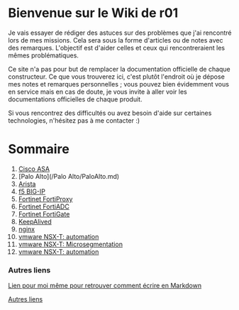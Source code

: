 # Bienvenue sur le Wiki de r01

Je vais essayer de rédiger des astuces sur des problèmes que j'ai rencontré lors de mes missions. Cela sera sous la forme d'articles ou de notes avec des remarques. L'objectif est d'aider celles et ceux qui rencontreraient les mêmes problématiques.

Ce site n'a pas pour but de remplacer la documentation officielle de chaque constructeur. Ce que vous trouverez ici, c'est plutôt l'endroit où je dépose mes notes et remarques personnelles ; vous pouvez bien évidemment vous en service mais en cas de doute, je vous invite à aller voir les documentations officielles de chaque produit.

Si vous rencontrez des difficultés ou avez besoin d'aide sur certaines technologies, n'hésitez pas à me contacter :)

# Sommaire
1. [Cisco ASA](/Cisco/CiscoASA.md)
2. [Palo Alto](/Palo Alto/PaloAlto.md)
3. [Arista](/Switches/Arista.md)
4. [f5 BIG-IP](/f5-BIG-IP/Manuel-Exploitation.md)
5. [Fortinet FortiProxy](/fortinet/fortiproxy.md)
6. [Fortinet FortiADC](/fortinet/fortiadc.md)
7. [Fortinet FortiGate](/fortinet/fortigate.md)
8. [KeepAlived](/keepalived/keepalived.md)
9. [nginx](/nginx/nginx.md)
10. [vmware NSX-T: automation](/vmware/NSX-T-Automation-API.md)
11. [vmware NSX-T: Microsegmentation](/vmware/NSX-T-MicroSegmentation.md)
12. [vmware NSX-T: automation](/vmware/NSX-T-Automation-API.md)

### Autres liens

[Lien pour moi même pour retrouver comment écrire en Markdown](https://github.com/adam-p/markdown-here/wiki/Markdown-Cheatsheet)

[Autres liens](autresliens.md)
